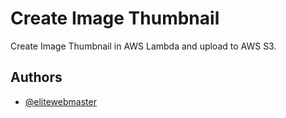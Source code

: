 
# Create Image Thumbnail

Create Image Thumbnail in AWS Lambda and upload to AWS S3.


## Authors

- [@elitewebmaster](https://elitewebmaster.com)
